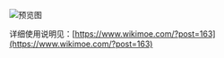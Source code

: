 ![预览图](https://images.gitee.com/uploads/images/2018/0711/184308_577173c1_1258290.jpeg "ISLAND_SAMPLE.jpg")

详细使用说明见：[https://www.wikimoe.com/?post=163](https://www.wikimoe.com/?post=163)